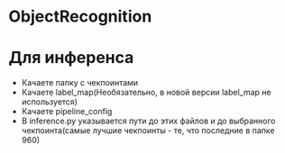 # ObjectRecognition
# Для инференса
- Качаете папку с чекпоинтами
- Качаете label_map(Необязательно, в новой версии label_map не используется)
- Качаете pipeline_config
- В inference.py указывается пути до этих файлов и до выбранного чекпоинта(самые лучшие чекпоинты - те, что последние в папке 960)
